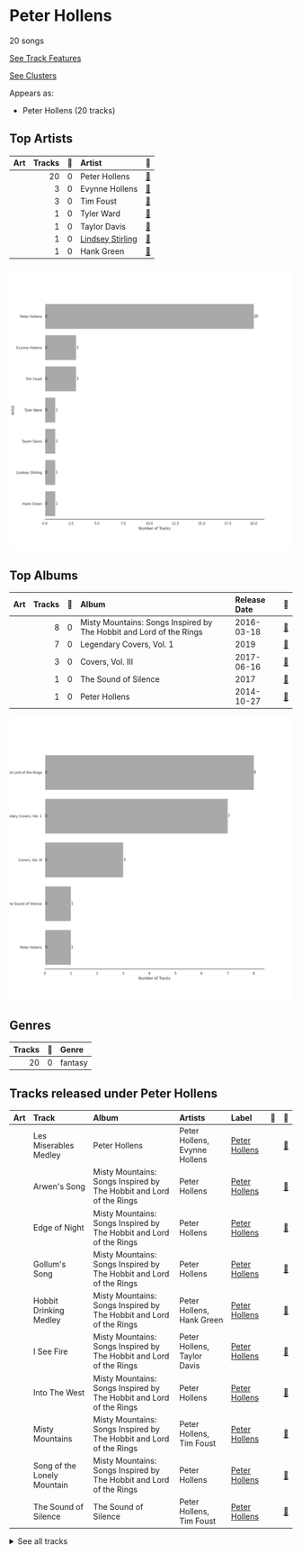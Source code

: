 # Peter Hollens

20 songs

[See Track Features](audio_features.md)

[See Clusters](clusters/overview.md)

Appears as:
- Peter Hollens (20 tracks)

## Top Artists

| Art | Tracks | 💚 | Artist | 🔗 |
|:---|---:|---:|:---|:---|
| <img src="https://i.scdn.co/image/ab6761610000e5eb5c2b393e7d8a0a1bdb64b231" alt="" width="50" /> | 20 | 0 | Peter Hollens | [🔗](https://open.spotify.com/artist/7EIbKyiLnEJ1Y074UIUyZJ) |
| <img src="https://i.scdn.co/image/ab6761610000e5ebf9c4a13ec9833826f03a183a" alt="" width="50" /> | 3 | 0 | Evynne Hollens | [🔗](https://open.spotify.com/artist/3nj3MfJCFFoKiRkAOW1R8c) |
| <img src="https://i.scdn.co/image/ab67616d0000b273c567eb6d2598c7013ed46ca2" alt="" width="50" /> | 3 | 0 | Tim Foust | [🔗](https://open.spotify.com/artist/2VtwFbDZzIoT9ZD0uR5HHD) |
| <img src="https://i.scdn.co/image/ab6761610000e5eb609be0ee540573fd49d1cdea" alt="" width="50" /> | 1 | 0 | Tyler Ward | [🔗](https://open.spotify.com/artist/5Hc9oDGvStNGmnj44m8sHg) |
| <img src="https://i.scdn.co/image/ab6761610000e5ebcefd7abc8e4cfd9680005cab" alt="" width="50" /> | 1 | 0 | Taylor Davis | [🔗](https://open.spotify.com/artist/480xKab3lUPhBBnCzlzqIu) |
| <img src="https://i.scdn.co/image/ab6761610000e5eb8a0579f5bf1a376e019e6457" alt="" width="50" /> | 1 | 0 | [Lindsey Stirling](../../artists/lindsey_stirling/overview.md) | [🔗](https://open.spotify.com/artist/378dH6EszOLFShpRzAQkVM) |
| <img src="https://i.scdn.co/image/ab67616d0000b2730c9a85ee07c806072c27392a" alt="" width="50" /> | 1 | 0 | Hank Green | [🔗](https://open.spotify.com/artist/2SQVGFEgP0UZTZC1re2ECh) |

![Bar chart of top 7 artists](../../images/labels/peter_hollens/artists.png)

## Top Albums

| Art | Tracks | 💚 | Album | Release Date | 🔗 |
|:---|---:|---:|:---|:---|:---|
| <img src="https://i.scdn.co/image/ab67616d0000b273cae786076f9dcdca74285732" alt="" width="50" /> | 8 | 0 | Misty Mountains: Songs Inspired by The Hobbit and Lord of the Rings | 2016-03-18 | [🔗](https://open.spotify.com/album/4GYDt4IqU8EZ6KJLHpPuOK) |
| <img src="https://i.scdn.co/image/ab67616d0000b27314c8e44d9a72ff95895d96ef" alt="" width="50" /> | 7 | 0 | Legendary Covers, Vol. 1 | 2019 | [🔗](https://open.spotify.com/album/1tFypxtPJ5A61j97TRhWnP) |
| <img src="https://i.scdn.co/image/ab67616d0000b27354f5c25dc365c6e1e1921047" alt="" width="50" /> | 3 | 0 | Covers, Vol. III | 2017-06-16 | [🔗](https://open.spotify.com/album/69zZ6utXSbC6dr6tdBsvNz) |
| <img src="https://i.scdn.co/image/ab67616d0000b2732787a9e5a9a46d8d566209c8" alt="" width="50" /> | 1 | 0 | The Sound of Silence | 2017 | [🔗](https://open.spotify.com/album/2csjrZ6lbV7wWvVTsEi7u0) |
| <img src="https://i.scdn.co/image/ab67616d0000b2733d0f26eb9219f5670aa84bda" alt="" width="50" /> | 1 | 0 | Peter Hollens | 2014-10-27 | [🔗](https://open.spotify.com/album/5kB9QXjsPtcUwvlj4w0dZV) |

![Bar chart of top 5 albums](../../images/labels/peter_hollens/albums.png)

## Genres

| Tracks | 💚 | Genre |
|---:|---:|:---|
| 20 | 0 | fantasy |



## Tracks released under Peter Hollens

| Art | Track | Album | Artists | Label | 💚 | 🔗 |
|:---|:---|:---|:---|:---|:---|:---|
| <img src="https://i.scdn.co/image/ab67616d0000b2733d0f26eb9219f5670aa84bda" alt="" width="50" /> | Les Miserables Medley | Peter Hollens | Peter Hollens, Evynne Hollens | [Peter Hollens](.) | | [🔗](https://open.spotify.com/track/2qo9G9xV51aUpclzAYEU9W) |
| <img src="https://i.scdn.co/image/ab67616d0000b273cae786076f9dcdca74285732" alt="" width="50" /> | Arwen's Song | Misty Mountains: Songs Inspired by The Hobbit and Lord of the Rings | Peter Hollens | [Peter Hollens](.) | | [🔗](https://open.spotify.com/track/4H3LioOCKpZcE9jmvWqNcv) |
| <img src="https://i.scdn.co/image/ab67616d0000b273cae786076f9dcdca74285732" alt="" width="50" /> | Edge of Night | Misty Mountains: Songs Inspired by The Hobbit and Lord of the Rings | Peter Hollens | [Peter Hollens](.) | | [🔗](https://open.spotify.com/track/0nBeUCpjIu62kLU3MFjZbL) |
| <img src="https://i.scdn.co/image/ab67616d0000b273cae786076f9dcdca74285732" alt="" width="50" /> | Gollum's Song | Misty Mountains: Songs Inspired by The Hobbit and Lord of the Rings | Peter Hollens | [Peter Hollens](.) | | [🔗](https://open.spotify.com/track/61WvPK7oUmEeXJvdQx7Kd2) |
| <img src="https://i.scdn.co/image/ab67616d0000b273cae786076f9dcdca74285732" alt="" width="50" /> | Hobbit Drinking Medley | Misty Mountains: Songs Inspired by The Hobbit and Lord of the Rings | Peter Hollens, Hank Green | [Peter Hollens](.) | | [🔗](https://open.spotify.com/track/3lO8g6FU5zQlzdfW3zxNQ0) |
| <img src="https://i.scdn.co/image/ab67616d0000b273cae786076f9dcdca74285732" alt="" width="50" /> | I See Fire | Misty Mountains: Songs Inspired by The Hobbit and Lord of the Rings | Peter Hollens, Taylor Davis | [Peter Hollens](.) | | [🔗](https://open.spotify.com/track/3GDHe8EwGQMxDE1QuPitvw) |
| <img src="https://i.scdn.co/image/ab67616d0000b273cae786076f9dcdca74285732" alt="" width="50" /> | Into The West | Misty Mountains: Songs Inspired by The Hobbit and Lord of the Rings | Peter Hollens | [Peter Hollens](.) | | [🔗](https://open.spotify.com/track/46ZN4mhFy9De1fjlHGbYze) |
| <img src="https://i.scdn.co/image/ab67616d0000b273cae786076f9dcdca74285732" alt="" width="50" /> | Misty Mountains | Misty Mountains: Songs Inspired by The Hobbit and Lord of the Rings | Peter Hollens, Tim Foust | [Peter Hollens](.) | | [🔗](https://open.spotify.com/track/21sD95jUPmren2fGY0wxYE) |
| <img src="https://i.scdn.co/image/ab67616d0000b273cae786076f9dcdca74285732" alt="" width="50" /> | Song of the Lonely Mountain | Misty Mountains: Songs Inspired by The Hobbit and Lord of the Rings | Peter Hollens | [Peter Hollens](.) | | [🔗](https://open.spotify.com/track/1Ht9LvTpP6bZezGCL2BRHP) |
| <img src="https://i.scdn.co/image/ab67616d0000b2732787a9e5a9a46d8d566209c8" alt="" width="50" /> | The Sound of Silence | The Sound of Silence | Peter Hollens, Tim Foust | [Peter Hollens](.) | | [🔗](https://open.spotify.com/track/10kJzrXI48v0wzRBBPjo06) |


<details>
<summary>See all tracks</summary>

| Art | Track | Album | Artists | Label | 💚 | 🔗 |
|:---|:---|:---|:---|:---|:---|:---|
| <img src="https://i.scdn.co/image/ab67616d0000b27354f5c25dc365c6e1e1921047" alt="" width="50" /> | Hamilton Medley | Covers, Vol. III | Peter Hollens | [Peter Hollens](.) | | [🔗](https://open.spotify.com/track/7HU8e7VCXuhOSaDoQ5UBwn) |
| <img src="https://i.scdn.co/image/ab67616d0000b27354f5c25dc365c6e1e1921047" alt="" width="50" /> | Mad World | Covers, Vol. III | Peter Hollens | [Peter Hollens](.) | | [🔗](https://open.spotify.com/track/3K3mORNnlUXodukHH0sDjr) |
| <img src="https://i.scdn.co/image/ab67616d0000b27354f5c25dc365c6e1e1921047" alt="" width="50" /> | Phantom of the Opera Medley | Covers, Vol. III | Peter Hollens, Evynne Hollens | [Peter Hollens](.) | | [🔗](https://open.spotify.com/track/7FpJ62ZQtyitL40diEH9vf) |
| <img src="https://i.scdn.co/image/ab67616d0000b27314c8e44d9a72ff95895d96ef" alt="" width="50" /> | Bridge Over Troubled Water | Legendary Covers, Vol. 1 | Peter Hollens, Tim Foust | [Peter Hollens](.) | | [🔗](https://open.spotify.com/track/1My1VVTQAO9cAGJw7BhpTa) |
| <img src="https://i.scdn.co/image/ab67616d0000b27314c8e44d9a72ff95895d96ef" alt="" width="50" /> | Fields of Gold | Legendary Covers, Vol. 1 | Peter Hollens, Tyler Ward, [Lindsey Stirling](../../artists/lindsey_stirling/overview.md) | [Peter Hollens](.) | | [🔗](https://open.spotify.com/track/0sLEBadE1MXYXDiugLoEe6) |
| <img src="https://i.scdn.co/image/ab67616d0000b27314c8e44d9a72ff95895d96ef" alt="" width="50" /> | Imagine | Legendary Covers, Vol. 1 | Peter Hollens | [Peter Hollens](.) | | [🔗](https://open.spotify.com/track/4oiGtuMHFcfOcIDQyY52wy) |
| <img src="https://i.scdn.co/image/ab67616d0000b27314c8e44d9a72ff95895d96ef" alt="" width="50" /> | Lullaby | Legendary Covers, Vol. 1 | Peter Hollens | [Peter Hollens](.) | | [🔗](https://open.spotify.com/track/6vqc1KcIaO0NmQLaAJApqe) |
| <img src="https://i.scdn.co/image/ab67616d0000b27314c8e44d9a72ff95895d96ef" alt="" width="50" /> | Over the Rainbow | Legendary Covers, Vol. 1 | Peter Hollens | [Peter Hollens](.) | | [🔗](https://open.spotify.com/track/76ko6F6QRmiviFILuF9g6J) |
| <img src="https://i.scdn.co/image/ab67616d0000b27314c8e44d9a72ff95895d96ef" alt="" width="50" /> | The Prayer | Legendary Covers, Vol. 1 | Peter Hollens, Evynne Hollens | [Peter Hollens](.) | | [🔗](https://open.spotify.com/track/22NQSPn3K3NUzoVe4zbQWU) |
| <img src="https://i.scdn.co/image/ab67616d0000b27314c8e44d9a72ff95895d96ef" alt="" width="50" /> | You Raise Me Up - A Cappella | Legendary Covers, Vol. 1 | Peter Hollens | [Peter Hollens](.) | | [🔗](https://open.spotify.com/track/57EvTXkeuxNPWxQYIdW5AY) |

</details>

